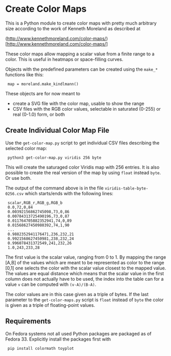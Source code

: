 Create Color Maps
=================

This is a Python module to create color maps with pretty much arbitrary size
according to the work of Kenneth Moreland as described at

(http://www.kennethmoreland.com/color-maps/)[http://www.kennethmoreland.com/color-maps/]

These color maps allow mapping a scalar value from a finite range to a color.  This is useful
in heatmaps or space-filling curves.

Objects with the predefined parameters can be created using the `make_*` functions
like this:

     map = moreland.make_kindlmann()

These objects are for now meant to
- create a SVG file with the color map, usable to show the range
- CSV files with the RGB color values, selectable in saturated (0-255) or real (0-1.0) form, or both


Create Individual Color Map File
--------------------------------

Use the `get-color-map.py` script to get individual CSV files describing the selected color map:

     python3 get-color-map.py viridis 256 byte

This will create the saturaged color Viridis map with 256 entries.  It is also possible to create the
real version of the map by using `float` instead `byte`.  Or use both.

The output of the command above is in the file `viridis-table-byte-0256.csv` which starts/ends with the
following lines:

     scalar,RGB_r,RGB_g,RGB_b
     0.0,72,0,84
     0.00392156862745098,73,0,86
     0.00784313725490196,73,0,87
     0.011764705882352941,74,0,89
     0.01568627450980392,74,1,90
     ...
     0.9882352941176471,236,232,21
     0.9921568627450981,238,232,24
     0.996078431372549,241,232,26
     1.0,243,233,28

The first value is the scalar value, ranging from 0 to 1.  By mapping the range [A,B] of the values which
are meant to be represented as color to the range [0,1] one selects the color with the scalar value closest
to the mapped value.  The values are equal distance which means that the scalar value in the first column
does not actually have to be used, the index into the table can for a value `v` can be computed with
`(v-A)/(B-A)`.

The color values are in this case given as a triple of bytes.  If the last parameter to the `get-color-maps.py`
script is `float` instead of `byte` the color is given as a triple of floating-point values.


Requirements
------------

On Fedora systems not all used Python packages are packaged as of Fedora 33.  Explicitly install the
packages first with

     pip install colormath toyplot

